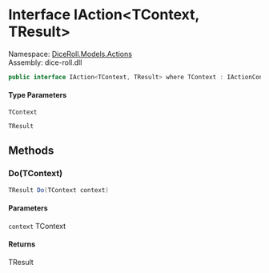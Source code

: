 # <a id="DiceRoll_Models_Actions_IAction_2"></a> Interface IAction<TContext, TResult\>

Namespace: [DiceRoll.Models.Actions](DiceRoll.Models.Actions.md)  
Assembly: dice\-roll.dll  

```csharp
public interface IAction<TContext, TResult> where TContext : IActionContext
```

#### Type Parameters

`TContext` 

`TResult` 

## Methods

### <a id="DiceRoll_Models_Actions_IAction_2_Do__0_"></a> Do\(TContext\)

```csharp
TResult Do(TContext context)
```

#### Parameters

`context` TContext

#### Returns

 TResult

